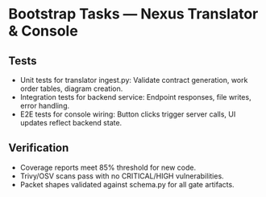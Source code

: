 # Bootstrap Tasks — Nexus Translator & Console

## Tests
- Unit tests for translator ingest.py: Validate contract generation, work order tables, diagram creation.
- Integration tests for backend service: Endpoint responses, file writes, error handling.
- E2E tests for console wiring: Button clicks trigger server calls, UI updates reflect backend state.

## Verification
- Coverage reports meet 85% threshold for new code.
- Trivy/OSV scans pass with no CRITICAL/HIGH vulnerabilities.
- Packet shapes validated against schema.py for all gate artifacts.